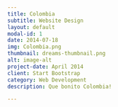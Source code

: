 ```yaml
---
title: Colombia
subtitle: Website Design
layout: default
modal-id: 1
date: 2014-07-18
img: Colombia.png
thumbnail: dreams-thumbnail.png
alt: image-alt
project-date: April 2014
client: Start Bootstrap
category: Web Development
description: Que bonito Colombia!

---
```

